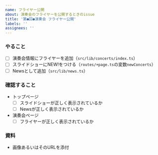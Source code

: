 ```yaml
---
name: フライヤー公開
about: 演奏会のフライヤーを公開するときのissue
title: '第●回●演奏会 フライヤー公開'
labels: ''
assignees: ''
---
```


### やること

- [ ] 演奏会情報にフライヤーを追加（`src/lib/concerts/index.ts`）
- [ ] スライドショーにNEW!をつける（`routes/+page.ts`の変数`newConcerts`）
- [ ] Newsとして追加（`src/lib/news.ts`）

### 確認すること

- トップページ
  - [ ] スライドショーが正しく表示されているか
  - [ ] Newsが正しく表示されているか
- 演奏会ページ
  - [ ] フライヤーが正しく表示されているか

### 資料

- 画像あるいはそのURLを添付
